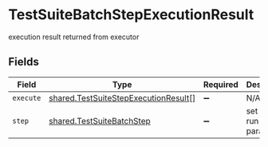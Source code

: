 # TestSuiteBatchStepExecutionResult

execution result returned from executor


## Fields

| Field                                                                                               | Type                                                                                                | Required                                                                                            | Description                                                                                         |
| --------------------------------------------------------------------------------------------------- | --------------------------------------------------------------------------------------------------- | --------------------------------------------------------------------------------------------------- | --------------------------------------------------------------------------------------------------- |
| `execute`                                                                                           | [shared.TestSuiteStepExecutionResult](../../../sdk/models/shared/testsuitestepexecutionresult.md)[] | :heavy_minus_sign:                                                                                  | N/A                                                                                                 |
| `step`                                                                                              | [shared.TestSuiteBatchStep](../../../sdk/models/shared/testsuitebatchstep.md)                       | :heavy_minus_sign:                                                                                  | set of steps run in parallel                                                                        |